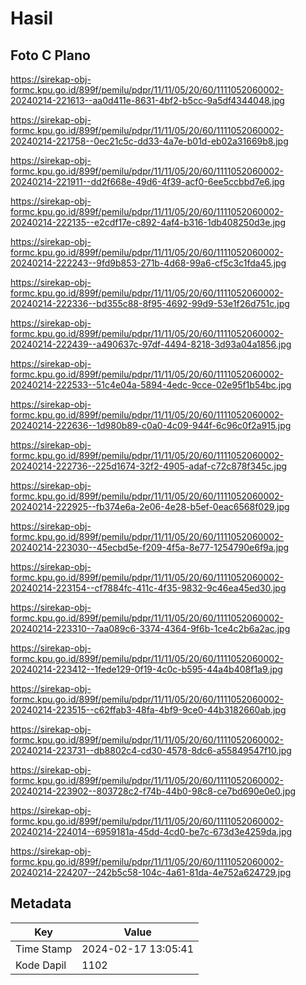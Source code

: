 # Hasil

## Foto C Plano

https://sirekap-obj-formc.kpu.go.id/899f/pemilu/pdpr/11/11/05/20/60/1111052060002-20240214-221613--aa0d411e-8631-4bf2-b5cc-9a5df4344048.jpg

https://sirekap-obj-formc.kpu.go.id/899f/pemilu/pdpr/11/11/05/20/60/1111052060002-20240214-221758--0ec21c5c-dd33-4a7e-b01d-eb02a31669b8.jpg

https://sirekap-obj-formc.kpu.go.id/899f/pemilu/pdpr/11/11/05/20/60/1111052060002-20240214-221911--dd2f668e-49d6-4f39-acf0-6ee5ccbbd7e6.jpg

https://sirekap-obj-formc.kpu.go.id/899f/pemilu/pdpr/11/11/05/20/60/1111052060002-20240214-222135--e2cdf17e-c892-4af4-b316-1db408250d3e.jpg

https://sirekap-obj-formc.kpu.go.id/899f/pemilu/pdpr/11/11/05/20/60/1111052060002-20240214-222243--9fd9b853-271b-4d68-99a6-cf5c3c1fda45.jpg

https://sirekap-obj-formc.kpu.go.id/899f/pemilu/pdpr/11/11/05/20/60/1111052060002-20240214-222336--bd355c88-8f95-4692-99d9-53e1f26d751c.jpg

https://sirekap-obj-formc.kpu.go.id/899f/pemilu/pdpr/11/11/05/20/60/1111052060002-20240214-222439--a490637c-97df-4494-8218-3d93a04a1856.jpg

https://sirekap-obj-formc.kpu.go.id/899f/pemilu/pdpr/11/11/05/20/60/1111052060002-20240214-222533--51c4e04a-5894-4edc-9cce-02e95f1b54bc.jpg

https://sirekap-obj-formc.kpu.go.id/899f/pemilu/pdpr/11/11/05/20/60/1111052060002-20240214-222636--1d980b89-c0a0-4c09-944f-6c96c0f2a915.jpg

https://sirekap-obj-formc.kpu.go.id/899f/pemilu/pdpr/11/11/05/20/60/1111052060002-20240214-222736--225d1674-32f2-4905-adaf-c72c878f345c.jpg

https://sirekap-obj-formc.kpu.go.id/899f/pemilu/pdpr/11/11/05/20/60/1111052060002-20240214-222925--fb374e6a-2e06-4e28-b5ef-0eac6568f029.jpg

https://sirekap-obj-formc.kpu.go.id/899f/pemilu/pdpr/11/11/05/20/60/1111052060002-20240214-223030--45ecbd5e-f209-4f5a-8e77-1254790e6f9a.jpg

https://sirekap-obj-formc.kpu.go.id/899f/pemilu/pdpr/11/11/05/20/60/1111052060002-20240214-223154--cf7884fc-411c-4f35-9832-9c46ea45ed30.jpg

https://sirekap-obj-formc.kpu.go.id/899f/pemilu/pdpr/11/11/05/20/60/1111052060002-20240214-223310--7aa089c6-3374-4364-9f6b-1ce4c2b6a2ac.jpg

https://sirekap-obj-formc.kpu.go.id/899f/pemilu/pdpr/11/11/05/20/60/1111052060002-20240214-223412--1fede129-0f19-4c0c-b595-44a4b408f1a9.jpg

https://sirekap-obj-formc.kpu.go.id/899f/pemilu/pdpr/11/11/05/20/60/1111052060002-20240214-223515--c62ffab3-48fa-4bf9-9ce0-44b3182660ab.jpg

https://sirekap-obj-formc.kpu.go.id/899f/pemilu/pdpr/11/11/05/20/60/1111052060002-20240214-223731--db8802c4-cd30-4578-8dc6-a55849547f10.jpg

https://sirekap-obj-formc.kpu.go.id/899f/pemilu/pdpr/11/11/05/20/60/1111052060002-20240214-223902--803728c2-f74b-44b0-98c8-ce7bd690e0e0.jpg

https://sirekap-obj-formc.kpu.go.id/899f/pemilu/pdpr/11/11/05/20/60/1111052060002-20240214-224014--6959181a-45dd-4cd0-be7c-673d3e4259da.jpg

https://sirekap-obj-formc.kpu.go.id/899f/pemilu/pdpr/11/11/05/20/60/1111052060002-20240214-224207--242b5c58-104c-4a61-81da-4e752a624729.jpg


## Metadata

| Key        | Value               |
| ---------- | ------------------- |
| Time Stamp | 2024-02-17 13:05:41 |
| Kode Dapil | 1102                |



